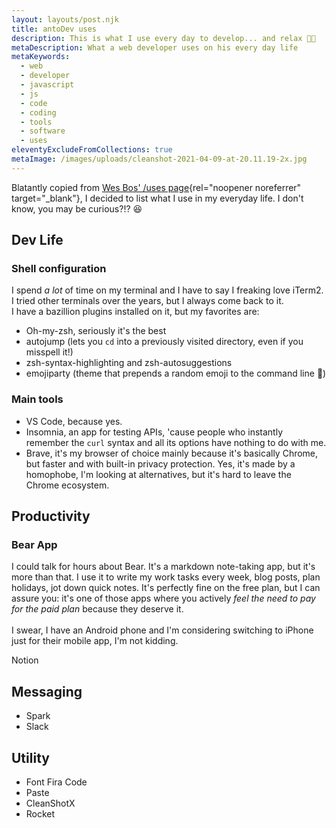 ```yaml
---
layout: layouts/post.njk
title: antoDev uses
description: This is what I use every day to develop... and relax 💪🏻
metaDescription: What a web developer uses on his every day life
metaKeywords:
  - web
  - developer
  - javascript
  - js
  - code
  - coding
  - tools
  - software
  - uses
eleventyExcludeFromCollections: true
metaImage: /images/uploads/cleanshot-2021-04-09-at-20.11.19-2x.jpg
---
```

Blatantly copied from [Wes Bos' /uses page](https://wesbos.com/uses){rel="noopener noreferrer" target="_blank"}, I decided to list what I use in my everyday life. I don't know, you may be curious?!? 😆

## Dev Life

### Shell configuration

I spend *a lot* of time on my terminal and I have to say I freaking love iTerm2. I tried other terminals over the years, but I always come back to it.\
I have a bazillion plugins installed on it, but my favorites are:

* Oh-my-zsh, seriously it's the best
* autojump (lets you `cd` into a previously visited directory, even if you misspell it!)
* zsh-syntax-highlighting and zsh-autosuggestions
* emojiparty (theme that prepends a random emoji to the command line 🥳)

### Main tools

* VS Code, because yes.
* Insomnia, an app for testing APIs, 'cause people who instantly remember the `curl` syntax and all its options have nothing to do with me.
* Brave, it's my browser of choice mainly because it's basically Chrome, but faster and with built-in privacy protection. Yes, it's made by a homophobe, I'm looking at alternatives, but it's hard to leave the Chrome ecosystem.

## Productivity

### Bear App

I could talk for hours about Bear. It's a markdown note-taking app, but it's more than that. I use it to write my work tasks every week, blog posts, plan holidays, jot down quick notes. It's perfectly fine on the free plan, but I can assure you: it's one of those apps where you actively *feel the need to pay for the paid plan* because they deserve it. \
\
I swear, I have an Android phone and I'm considering switching to iPhone just for their mobile app, I'm not kidding.

Notion

## Messaging

* Spark
* Slack

## Utility

* Font Fira Code
* Paste
* CleanShotX
* Rocket